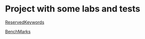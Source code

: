 # Project with some labs and tests

[ReservedKeywords](./ReservedKeyWords/Readme.md)

[BenchMarks](./Benchmarks/Readme.md)
